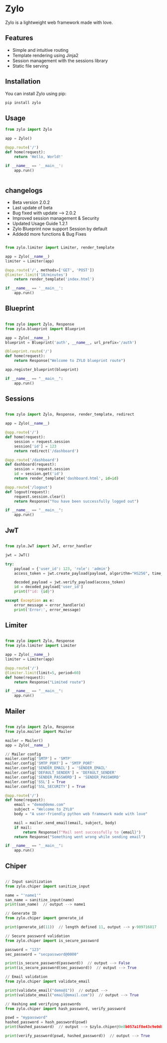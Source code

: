 # Zylo

Zylo is a lightweight web framework made with love.

## Features

- Simple and intuitive routing
- Template rendering using Jinja2
- Session management with the sessions library
- Static file serving

## Installation

You can install Zylo using pip:


```bash
pip install zylo

```

## Usage

```python
from zylo import Zylo

app = Zylo()

@app.route('/')
def home(request):
    return 'Hello, World!'

if __name__ == '__main__':
    app.run()
 
```

## changelogs

- Beta version 2.0.2
- Last update of beta
- Bug fixed with update --> 2.0.2
- Improved session management & Security
- Updated Usage Guide 1.2.1
- Zylo Blueprint now support Session by default
- Addedd more functions & Bug Fixes

```python

from zylo.limiter import Limiter, render_template

app = Zylo(__name__)
limiter = Limiter(app)

@app.route('/', methods=['GET', 'POST'])
@limiter.limit('10/minutes')
    return render_template('index.html')

if __name__ == '__main__':
    app.run()

```

## Blueprint

```python

from zylo import Zylo, Response
from zylo.blueprint import Blueprint

app = Zylo(__name__)
blueprint = Blueprint('auth', __name__, url_prefix='/auth')

@blueprint.route('/')
def home(request):
    return Response("Welcome to ZYLO blueprint route")

app.register_blueprint(blueprint)

if __name__ == "__main__":
    app.run()

```

## Sessions

```python

from zylo import Zylo, Response, render_template, redirect

app = Zylo(__name__)

@app.route('/')
def home(request):
    session = request.session
    session['id'] = 123
    return redirect('/dashboard')

@app.route('/dashboard')
def dashboard(request):
    session = request.session
    id = session.get('id')
    return render_template('dashboard.html', id=id)

@app.route('/logout')
def logout(request):
    request.session.clear()
    return Response("You have been successfully logged out")

if __name__ == "__main__":
    app.run()

```

## JwT

```python

from zylo.JwT import JwT, error_handler

jwt = JwT()

try:
    payload = {'user_id': 123, 'role': 'admin'}
    access_token = jwt.create_payload(payload, algorithm="HS256", time_limit_hours=1)

    decoded_payload = jwt.verify_payload(access_token)
    id = decoded_payload['user_id']
    print(f"id: {id}")

except Exception as e:
    error_message = error_handler(e)
    print('Error:', error_message)

```

## Limiter

```python

from zylo import Zylo, Response
from zylo.limiter import Limiter

app = Zylo(__name__)
limiter = Limiter(app)

@app.route('/')
@limiter.limit(limit=5, period=60)
def home(request):
    return Response("Limited route")

if __name__ == "__main__":
    app.run()

```

## Mailer

```python

from zylo import Zylo, Response
from zylo.mailer import Mailer

mailer = Mailer()
app = Zylo(__name__)

// Mailer config
mailer.config['SMTP'] = 'SMTP'
mailer.config['SMTP_PORT'] = 'SMTP_PORT'
mailer.config['SENDER_EMAIL'] = 'SENDER_EMAIL'
mailer.config['DEFAULT_SENDER'] = 'DEFAULT_SENDER'
mailer.config['SENDER_PASSWORD'] = 'SENDER_PASSWORD'
mailer.config['SSL'] = True
mailer.config['SSL_SECURITY'] = True

@app.route('/')
def home(request):
    email = "demo@demo.com"
    subject = "Welcome to ZYLO"
    body = "A user-friendly python web framework made with love"

    mail = mailer.send_email(email, subject, body)
    if mail:            
        return Response(f"Mail sent successfully to {email}")
    return Response("Something went wrong while sending email")

if __name__ == "__main__":
    app.run()

```

## Chiper

```python

// Input sanitization
from zylo.chiper import sanitize_input

name = "'name1'"
san_name = sanitize_input(name)
print(san_name)  // output --> name1

// Generate ID
from zylo.chiper import generate_id

print(generate_id(11))  // length defined 11, output --> y-909716817

// Secure password validation
from zylo.chiper import is_secure_password

password = "123"
sec_password = "secpassword@0000"

print(is_secure_password(password))  // output --> False
print(is_secure_password(sec_password))  // output --> True

// Email validation
from zylo.chiper import validate_email

print(validate_email("demo@1"))  // output -->
print(validate_email("email@email.com"))  // output --> True

// Hashing and verifying passwords
from zylo.chiper import hash_password, verify_password

pswd = "mypassword"
hashed_password = hash_password(pswd)
print(hashed_password)  // output --> $zylo.chiper@9e8b057a1f8e43c9e0d8d20769c8f516b5ba419998b5ed6fb877452db4c46049b2bd9560da6fef2c3afb047485cebfbab5cad85787b2be1de820ca5ee42ba3bcfb37c6395dcf4e27abf6a02d1926197a

print(verify_password(pswd, hashed_password))  // output --> True

```